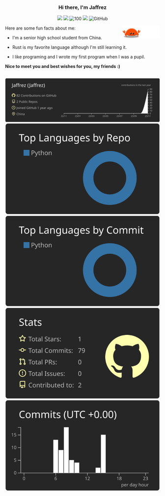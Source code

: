 <h3 align="center">Hi there, I'm Jaffrez</h3>
<p align="middle">
<img src="https://img.shields.io/badge/Best_Like-Rust-green"/>
<img src="https://img.shields.io/badge/Coding...-8A2BE2"/>
<img src="https://komarev.com/ghpvc/?username=jaffrez" alt="100"/>
<img src="https://img.shields.io/github/stars/jaffrez
"/>
<img alt="GitHub" src="https://img.shields.io/github/license/jaffrez/seewo_tools"/>
<p/>
<img src="https://github.com/Jaffrez/Jaffrez/blob/51dd20a3e88ee67559273fdf5a6f147b0258632a/assert/ferris.gif" align="right" width="25%"/>

Here are some fun facts about me:

- I'm a senior high school student from China.

- Rust is my favorite language although I'm still learning it.

- I like programing and I wrote my first program when I was a pupil.


**Nice to meet you and best wishes for you, my friends :)**
<h2></h2>

[![](https://raw.githubusercontent.com/Jaffrez/Jaffrez/main/profile-summary-card-output/apprentice/0-profile-details.svg)](https://github.com/vn7n24fzkq/github-profile-summary-cards)
[![](https://raw.githubusercontent.com/Jaffrez/Jaffrez/main/profile-summary-card-output/apprentice/1-repos-per-language.svg)](https://github.com/vn7n24fzkq/github-profile-summary-cards) [![](https://raw.githubusercontent.com/Jaffrez/Jaffrez/main/profile-summary-card-output/apprentice/2-most-commit-language.svg)](https://github.com/vn7n24fzkq/github-profile-summary-cards)
[![](https://raw.githubusercontent.com/Jaffrez/Jaffrez/main/profile-summary-card-output/apprentice/3-stats.svg)](https://github.com/vn7n24fzkq/github-profile-summary-cards) [![](https://raw.githubusercontent.com/Jaffrez/Jaffrez/main/profile-summary-card-output/apprentice/4-productive-time.svg)](https://github.com/vn7n24fzkq/github-profile-summary-cards)
